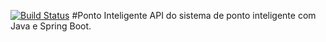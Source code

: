[![Build Status](https://travis-ci.org/paavosoeiro/ponto-inteligente-api.svg?branch=master)](https://travis-ci.org/paavosoeiro/ponto-inteligente-api)
#Ponto Inteligente
API do sistema de ponto inteligente com Java e Spring Boot.